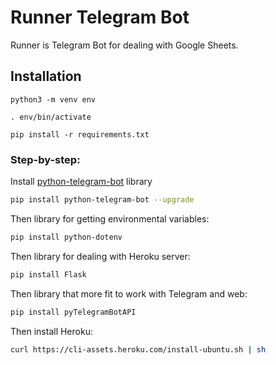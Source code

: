 # Runner Telegram Bot

Runner is Telegram Bot for dealing with Google Sheets.

## Installation
```python3 -m venv env```


```. env/bin/activate```


```pip install -r requirements.txt```


### Step-by-step:
Install [python-telegram-bot](https://pypi.org/project/python-telegram-bot/#introduction)
library

```bash
pip install python-telegram-bot --upgrade
```
Then library for getting environmental variables:

```bash
pip install python-dotenv
```
Then library for dealing with Heroku server:

```bash
pip install Flask
```
Then library that more fit to work with Telegram and web:

```bash
pip install pyTelegramBotAPI
```
Then install Heroku:

```bash
curl https://cli-assets.heroku.com/install-ubuntu.sh | sh
```
